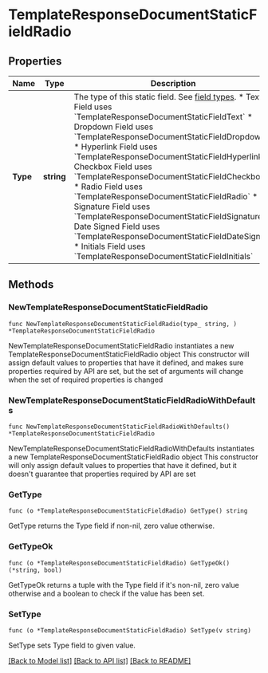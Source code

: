 # TemplateResponseDocumentStaticFieldRadio

## Properties

Name | Type | Description | Notes
------------ | ------------- | ------------- | -------------
**Type** | **string** | The type of this static field. See [field types](/api/reference/constants/#field-types).  * Text Field uses &#x60;TemplateResponseDocumentStaticFieldText&#x60; * Dropdown Field uses &#x60;TemplateResponseDocumentStaticFieldDropdown&#x60; * Hyperlink Field uses &#x60;TemplateResponseDocumentStaticFieldHyperlink&#x60; * Checkbox Field uses &#x60;TemplateResponseDocumentStaticFieldCheckbox&#x60; * Radio Field uses &#x60;TemplateResponseDocumentStaticFieldRadio&#x60; * Signature Field uses &#x60;TemplateResponseDocumentStaticFieldSignature&#x60; * Date Signed Field uses &#x60;TemplateResponseDocumentStaticFieldDateSigned&#x60; * Initials Field uses &#x60;TemplateResponseDocumentStaticFieldInitials&#x60; | [default to "radio"]

## Methods

### NewTemplateResponseDocumentStaticFieldRadio

`func NewTemplateResponseDocumentStaticFieldRadio(type_ string, ) *TemplateResponseDocumentStaticFieldRadio`

NewTemplateResponseDocumentStaticFieldRadio instantiates a new TemplateResponseDocumentStaticFieldRadio object
This constructor will assign default values to properties that have it defined,
and makes sure properties required by API are set, but the set of arguments
will change when the set of required properties is changed

### NewTemplateResponseDocumentStaticFieldRadioWithDefaults

`func NewTemplateResponseDocumentStaticFieldRadioWithDefaults() *TemplateResponseDocumentStaticFieldRadio`

NewTemplateResponseDocumentStaticFieldRadioWithDefaults instantiates a new TemplateResponseDocumentStaticFieldRadio object
This constructor will only assign default values to properties that have it defined,
but it doesn't guarantee that properties required by API are set

### GetType

`func (o *TemplateResponseDocumentStaticFieldRadio) GetType() string`

GetType returns the Type field if non-nil, zero value otherwise.

### GetTypeOk

`func (o *TemplateResponseDocumentStaticFieldRadio) GetTypeOk() (*string, bool)`

GetTypeOk returns a tuple with the Type field if it's non-nil, zero value otherwise
and a boolean to check if the value has been set.

### SetType

`func (o *TemplateResponseDocumentStaticFieldRadio) SetType(v string)`

SetType sets Type field to given value.



[[Back to Model list]](../README.md#documentation-for-models) [[Back to API list]](../README.md#documentation-for-api-endpoints) [[Back to README]](../README.md)


